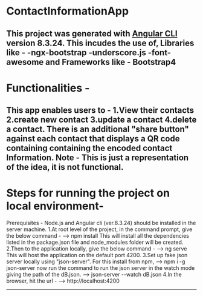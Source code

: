 # ContactInformationApp
This project was generated with [Angular CLI](https://github.com/angular/angular-cli) version 8.3.24.
This incudes the use of,
Libraries like -
-ngx-bootstrap
-underscore.js
-font-awesome
and Frameworks like -
Bootstrap4
----------------------------------------------------------------------------------
# Functionalities - 
This app enables users to -
1.View their contacts
2.create new contact 
3.update a contact
4.delete a contact.
There is an additional "share button" against each contact that displays a QR code containing containing the encoded contact Information.
Note - This is just a representation of the idea, it is not functional.
-----------------------------------------------------------------------------------

# Steps for running the project on local environment- 
Prerequisites - 
Node.js and Angular cli (ver.8.3.24) should be installed in the server machine.
1.At root level of the project, in the command prompt, give the below command -
--> npm install
This will install all the dependencies listed in the package.json file and node_modules folder will be created.
2.Then to the application locally, give the below command - 
--> ng serve
This will host the application on the default port 4200.
3.Set up fake json server locally using "json-server". For this install from npm,
--> npm i -g json-server
now run the command to run the json server  in the watch mode giving the path of the dB.json.
--> json-server --watch dB.json
4.In the browser, hit the url - 
--> http://localhost:4200

------------------------------------------------------------------------------------


